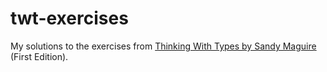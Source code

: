 # twt-exercises

My solutions to the exercises from [Thinking With Types by Sandy Maguire](https://thinkingwithtypes.com/) (First Edition).
